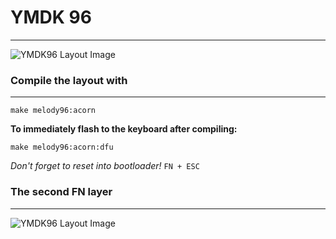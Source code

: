 # YMDK 96
---
![YMDK96 Layout Image](https://res.cloudinary.com/kvgy/image/upload/v1539058217/ymdk96.png)

### Compile the layout with
---
`make melody96:acorn`

**To immediately flash to the keyboard after compiling:**

`make melody96:acorn:dfu`

*Don't forget to reset into bootloader!* `FN + ESC`

### The second FN layer
---
![YMDK96 Layout Image](https://res.cloudinary.com/kvgy/image/upload/v1539060457/ymdk96_1.png)
